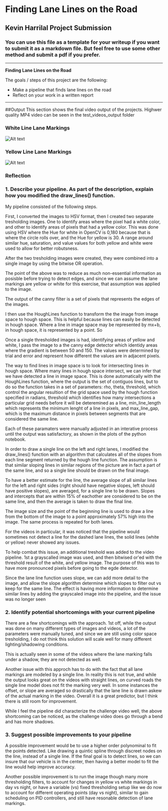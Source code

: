 # **Finding Lane Lines on the Road** 

## Kevin Harrilal Project Submission

### You can use this file as a template for your writeup if you want to submit it as a markdown file. But feel free to use some other method and submit a pdf if you prefer.

---

**Finding Lane Lines on the Road**

The goals / steps of this project are the following:
* Make a pipeline that finds lane lines on the road
* Reflect on your work in a written report


[//]: # (Image References)

[image1]: ./examples/grayscale.jpg "Grayscale"

---

##Output
This section shows the final video output of the projects. Highwer quality MP4 video can be seen in the test_videos_output folder


### White Line Lane Markings
![Alt text](/test_videos_output/solidWhiteRight.gif?raw=true)

### Yellow Line Lane Markings
![Alt text](/test_videos_output/solidYellowLeft.gif?raw=true  "Solid Yellow")


### Reflection

### 1. Describe your pipeline. As part of the description, explain how you modified the draw_lines() function.

My pipeline consisted of the following steps. 

First, I converted the images to HSV format, then I created two separate tresholding images. One to identify areas where the pixel had a white color, and other to identify areas of pixels that had a yellow color. This was done using HSV where the Hue for white in OpenCV is 0,180 because that is where the circle rolls over, and the Hue for yellow is 30. A range around similar hue, saturation, and value values for both yellow and white were used to allow for better robutsness. 

After the two tresholding images were created, they were combined into a single image by using the bitwise OR operation. 

The point of the above was to reduce as much non-essential information as posisble before trying to detect edges, and since we can assume the lane markings are yellow or white for this exercise, that assumption was applied to the image.

The output of the canny filter is a set of pixels that represents the edges of the images. 

I then use the HoughLines function to transform the the image from image space to hough space. This is helpful because lines can easily be detected in hough space. Where a line in image space may be represented by mx+b, in hough space, it is represented by a point. So 

Once a single thresholded images is had, identifying areas of yellow and white, I pass the image to a the canny edge detector which identidy areas where the gradient is between 50 and 150. The values were determined by trial and error and represent how different the values are in adjacent pixels.

The way to find lines in image space is to look for intersecting lines in hough space. Where many lines in hough space intersect, we can infer that we have detected a line in image space. This is done automatically with the HoughLines function, where the output is the set of contiguos lines, but to do so the function takes in a set of parameters: rho, theta, threshold, which control the angular resultion of the grid space used by the hough function specified in radians, threshold which identifies how many intersections a particular grid needs before it will be deteremined as a line, min_line_length which represents the minimum lenght of a line in pixels, and max_line_gap, which is the maximum distance in pixels between segments that are considered the same line. 

Each of these paramaters were manually adjusted in an interative process until the output was satisfactory, as shown in the plots of the python notebook. 

In order to draw a single line on the left and right lanes, I modified the draw_lines() function with an algorithm that calculates all of the slopes from each line segment returned by the hough line function. The assumption is that similar sloping lines in similar regions of the picture are in fact a part of the same line, and so a single line should be drawn on the final image.
    
To have a better estimate for the line, the average slope of all similar lines for the left and right sides (right should have negative slopes, left should have positive slopes), are averaged, for a single line to be drawn. Slopes and intercepts that are within 15% of eachother are considered to be on the same line, and then the average is taken to draw the final line. 

The image size and the point of the beginning line is used to draw a line from the bottom of the image to a point approximately 57% high into the image. The same process is repeated for both lanes. 

For the videos in particular, it was noticed that the pipeline would sometimes not detect a line for the dashed lane lines, the solid lines (white or yellow) never showed any issues. 

To help combat this issue, an additional treshold was added to the video pipeline. 1st a grayscalled image was used, and then bitwised or'ed with the threshold result of the white, and yellow image. The purpose of this was to have more pronounced pixels before going to the egde detector. 

Since the lane line function uses slope, we can add more detail to the image, and allow the slope algorithm determine which slopes to filter out vs keep for the same line. The effect is having more information to determine similar lines by adding the grayscaled image into the pipeline, and the issue was no longer seen



### 2. Identify potential shortcomings with your current pipeline


There are a few shortcomings with the approach. 1st off, while the output was done on many different types of images and videos, a lot of the parameters were manually tuned, and since we are still using color space tresholding, I do not think this solution will scale well for many different lighting/shadowing conditions. 

This is actually seen in some of the videos where the lane marking falls under a shadow, they are not detected as well. 

Another issue with this approch has to do with the fact that all lane markings are modeled by a single line. In reality this is not true, and while the output looks great on the videos with straight lines, on curved roads the single line model does not fit the marking very well. In some instances the offset, or slope are averaged so drastically that the lane line is drawn askew of the actual marking in the video. Overall it is a great predictor, but I think there is still room for improvement. 

While I feel the pipeline did characterize the challenge video well, the above shortcoming can be noticed, as the challenge video does go through a bend and has more shadows. 


### 3. Suggest possible improvements to your pipeline

A possible improvement would be to use a higher order polynominal to fit the points detected. Like drawing a quintic spline through discreet nodes on the line, instead of a single line. If the final goal is to detect lines, so we can insure that our vehicle is in the center, then having a better model to fit the line would help improve accuracy. 

Another possible improvement is to run the image though many more thresholding filters, to account for changes in yellow vs white markings in day vs night, or have a variable (vs) fixed thresholding setup like we do now to account for different operating points (day vs night), similar to gain scheduling on PID controllers, and still have resonable detection of lane markings. 
